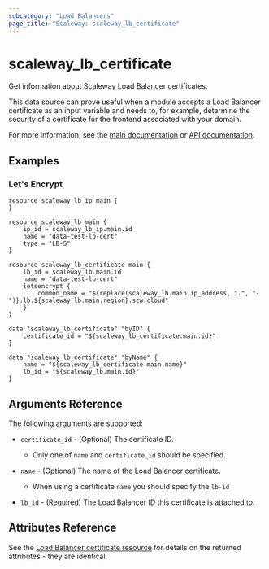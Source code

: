```yaml
---
subcategory: "Load Balancers"
page_title: "Scaleway: scaleway_lb_certificate"
---
```


# scaleway_lb_certificate

Get information about Scaleway Load Balancer certificates.

This data source can prove useful when a module accepts a Load Balancer certificate as an input variable and needs to, for example, determine the security of a certificate for the frontend associated with your domain.

For more information, see the [main documentation](https://www.scaleway.com/en/docs/network/load-balancer/how-to/add-certificate/) or [API documentation](https://www.scaleway.com/en/developers/api/load-balancer/zoned-api/#path-certificate).

## Examples

### Let's Encrypt

```hcl
resource scaleway_lb_ip main {
}

resource scaleway_lb main {
    ip_id = scaleway_lb_ip.main.id
    name = "data-test-lb-cert"
    type = "LB-S"
}

resource scaleway_lb_certificate main {
    lb_id = scaleway_lb.main.id
    name = "data-test-lb-cert"
    letsencrypt {
        common_name = "${replace(scaleway_lb.main.ip_address, ".", "-")}.lb.${scaleway_lb.main.region}.scw.cloud"
    }
}

data "scaleway_lb_certificate" "byID" {
    certificate_id = "${scaleway_lb_certificate.main.id}"
}

data "scaleway_lb_certificate" "byName" {
    name = "${scaleway_lb_certificate.main.name}"
    lb_id = "${scaleway_lb.main.id}"
}
```

## Arguments Reference

The following arguments are supported:

- `certificate_id` - (Optional) The certificate ID.
    - Only one of `name` and `certificate_id` should be specified.

- `name` - (Optional) The name of the Load Balancer certificate.
    - When using a certificate `name` you should specify the `lb-id`

- `lb_id` - (Required) The Load Balancer ID this certificate is attached to.

## Attributes Reference

See the [Load Balancer certificate resource](../resources/lb_certificate.md) for details on the returned attributes - they are identical.